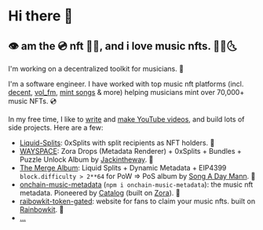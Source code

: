 # Hi there 👋

## 👁 am the 💿 nft 👨‍🔧, and i love music nfts. 🌛🔮🌜

I'm working on a decentralized toolkit for musicians. 🧰

I'm a software engineer. I have worked with top music nft platforms (incl. [decent](https://decent.xyz/), [vol_fm](https://www.voldao.xyz/#/), [mint songs](https://zora.co/collections/0x2B5426A5B98a3E366230ebA9f95a24f09Ae4a584) & more) helping musicians mint over 70,000+ music NFTs. 💿  

In my free time, I like to [write](https://mirror.xyz/sweetman.eth) and [make YouTube videos](https://www.youtube.com/channel/UCs8lN2Bfhou5PTC34-Vt6_A), and build lots of side projects. Here are a few:

- [Liquid-Splits](https://github.com/SweetmanTech/Liquid-Splits): 0xSplits with split recipients as NFT holders. 💸
- [WAYSPACE](https://github.com/SweetmanTech/WAYSPACE):  Zora Drops (Metadata Renderer) + 0xSplits + Bundles + Puzzle Unlock Album by [Jackintheway](https://twitter.com/jackintheway). 🧩
- [The Merge Album](https://github.com/SweetmanTech/MERGE): Liquid Splits + Dynamic Metadata + EIP4399 `block.difficulty > 2**64` for PoW => PoS album by [Song A Day Mann](https://twitter.com/songadaymann). 🐼
- [onchain-music-metadata](https://github.com/SweetmanTech/Onchain-Music-Metadata) (`npm i onchain-music-metadata`): the music nft metadata. Pioneered by [Catalog](https://catalog.works/) (built on [Zora](https://docs.zora.co/docs/intro)). 🎼
- [raibowkit-token-gated](https://github.com/SweetmanTech/rainbowkit-token-gated): website for fans to claim your music nfts. built on [Rainbowkit](https://www.rainbowkit.com/). 🌈
- [...](https://github.com/SweetmanTech?tab=repositories)
